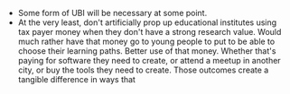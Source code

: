 - Some form of UBI will be necessary at some point.
- At the very least, don't artificially prop up educational institutes using tax payer money when they don't have a strong research value. Would much rather have that money go to young people to put to be able to choose their learning paths. Better use of that money. Whether that's paying for software they need to create, or attend a meetup in another city, or buy the tools they need to create. Those outcomes create a tangible difference in ways that 